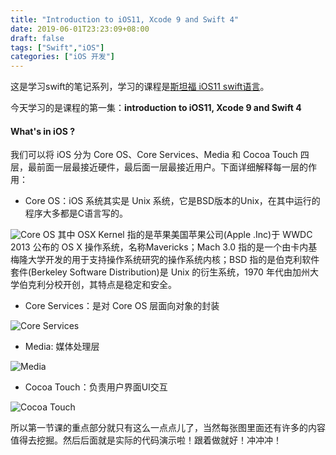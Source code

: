 ```yaml
---
title: "Introduction to iOS11, Xcode 9 and Swift 4"
date: 2019-06-01T23:23:09+08:00
draft: false
tags: ["Swift","iOS"]
categories: ["iOS 开发"]
---
```


这是学习swift的笔记系列，学习的课程是[斯坦福  iOS11 swift语言](https://www.bilibili.com/medialist/play/ml148451180)。

今天学习的是课程的第一集：**introduction to iOS11, Xcode 9 and Swift 4**

#### What's in iOS ?

我们可以将 iOS 分为 Core OS、Core Services、Media 和 Cocoa Touch 四层，最前面一层最接近硬件，最后面一层最接近用户。下面详细解释每一层的作用：

+ Core OS：iOS 系统其实是 Unix 系统，它是BSD版本的Unix，在其中运行的程序大多都是C语言写的。

![Core OS](https://raw.githubusercontent.com/KimYangOfCat/My_PicGo/master/img/SwiftLearning/p1.png)
其中 OSX Kernel 指的是苹果美国苹果公司(Apple .Inc)于 WWDC 2013 公布的 OS X 操作系统，名称Mavericks；Mach 3.0 指的是一个由卡内基梅隆大学开发的用于支持操作系统研究的操作系统内核；BSD 指的是伯克利软件套件(Berkeley Software Distribution)是 Unix 的衍生系统，1970 年代由加州大学伯克利分校开创，其特点是稳定和安全。

+ Core Services：是对 Core OS 层面向对象的封装

![Core Services](https://raw.githubusercontent.com/KimYangOfCat/My_PicGo/master/img/SwiftLearning/p2.png)

+ Media: 媒体处理层

![Media](https://raw.githubusercontent.com/KimYangOfCat/My_PicGo/master/img/SwiftLearning/p3.png)

+ Cocoa Touch：负责用户界面UI交互

![Cocoa Touch](https://raw.githubusercontent.com/KimYangOfCat/My_PicGo/master/img/SwiftLearning/ppng)

所以第一节课的重点部分就只有这么一点点儿了，当然每张图里面还有许多的内容值得去挖掘。然后后面就是实际的代码演示啦！跟着做就好！冲冲冲！

